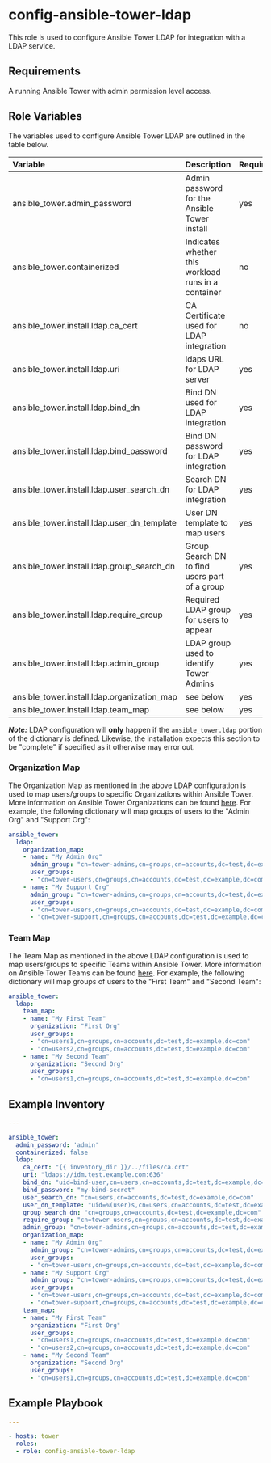 config-ansible-tower-ldap
=========================

This role is used to configure Ansible Tower LDAP for integration with a LDAP service.

## Requirements

A running Ansible Tower with admin permission level access.


## Role Variables

The variables used to configure Ansible Tower LDAP are outlined in the table below.

| Variable | Description | Required | Defaults |
|:---------|:------------|:---------|:---------|
|ansible_tower.admin_password|Admin password for the Ansible Tower install|yes||
|ansible_tower.containerized|Indicates whether this workload runs in a container|no|false|
|ansible_tower.install.ldap.ca_cert|CA Certificate used for LDAP integration|no||
|ansible_tower.install.ldap.uri|ldaps URL for LDAP server|yes||
|ansible_tower.install.ldap.bind_dn|Bind DN used for LDAP integration|yes||
|ansible_tower.install.ldap.bind_password|Bind DN password for LDAP integration|yes||
|ansible_tower.install.ldap.user_search_dn|Search DN for LDAP integration|yes||
|ansible_tower.install.ldap.user_dn_template|User DN template to map users|yes||
|ansible_tower.install.ldap.group_search_dn|Group Search DN to find users part of a group|yes||
|ansible_tower.install.ldap.require_group|Required LDAP group for users to appear|yes||
|ansible_tower.install.ldap.admin_group|LDAP group used to identify Tower Admins|yes||
|ansible_tower.install.ldap.organization_map|see below|yes||
|ansible_tower.install.ldap.team_map|see below|yes||


**_Note:_** LDAP configuration will **only** happen if the `ansible_tower.ldap` portion of the dictionary is defined. Likewise, the installation expects this section to be "complete" if specified as it otherwise may error out.

### Organization Map

The Organization Map as mentioned in the above LDAP configuration is used to map users/groups to specific Organizations within Ansible Tower. More information on Ansible Tower Organizations can be found [here](https://docs.ansible.com/ansible-tower/latest/html/userguide/organizations.html). For example, the following dictionary will map groups of users to the "Admin Org" and "Support Org":


```yaml
ansible_tower:
  ldap:
    organization_map:
    - name: "My Admin Org"
      admin_group: "cn=tower-admins,cn=groups,cn=accounts,dc=test,dc=example,dc=com"
      user_groups:
      - "cn=tower-users,cn=groups,cn=accounts,dc=test,dc=example,dc=com"
    - name: "My Support Org"
      admin_group: "cn=tower-admins,cn=groups,cn=accounts,dc=test,dc=example,dc=com"
      user_groups:
      - "cn=tower-users,cn=groups,cn=accounts,dc=test,dc=example,dc=com"
      - "cn=tower-support,cn=groups,cn=accounts,dc=test,dc=example,dc=com"

```

### Team Map

The Team Map as mentioned in the above LDAP configuration is used to map users/groups to specific Teams within Ansible Tower. More information on Ansible Tower Teams can be found [here](https://docs.ansible.com/ansible-tower/latest/html/userguide/teams.html). For example, the following dictionary will map groups of users to the "First Team" and "Second Team":

```yaml
ansible_tower:
  ldap:
    team_map:
    - name: "My First Team"
      organization: "First Org"
      user_groups:
      - "cn=users1,cn=groups,cn=accounts,dc=test,dc=example,dc=com"
      - "cn=users2,cn=groups,cn=accounts,dc=test,dc=example,dc=com"
    - name: "My Second Team"
      organization: "Second Org"
      user_groups:
      - "cn=users1,cn=groups,cn=accounts,dc=test,dc=example,dc=com"
```

## Example Inventory

```yaml
---

ansible_tower:
  admin_password: 'admin'
  containerized: false
  ldap:
    ca_cert: "{{ inventory_dir }}/../files/ca.crt"
    uri: "ldaps://idm.test.example.com:636"
    bind_dn: "uid=bind-user,cn=users,cn=accounts,dc=test,dc=example,dc=com"
    bind_password: "my-bind-secret"
    user_search_dn: "cn=users,cn=accounts,dc=test,dc=example,dc=com"
    user_dn_template: "uid=%(user)s,cn=users,cn=accounts,dc=test,dc=example,dc=com"
    group_search_dn: "cn=groups,cn=accounts,dc=test,dc=example,dc=com"
    require_group: "cn=tower-users,cn=groups,cn=accounts,dc=test,dc=example,dc=com"
    admin_group: "cn=tower-admins,cn=groups,cn=accounts,dc=test,dc=example,dc=com"
    organization_map:
    - name: "My Admin Org"
      admin_group: "cn=tower-admins,cn=groups,cn=accounts,dc=test,dc=example,dc=com"
      user_groups:
      - "cn=tower-users,cn=groups,cn=accounts,dc=test,dc=example,dc=com"
    - name: "My Support Org"
      admin_group: "cn=tower-admins,cn=groups,cn=accounts,dc=test,dc=example,dc=com"
      user_groups:
      - "cn=tower-users,cn=groups,cn=accounts,dc=test,dc=example,dc=com"
      - "cn=tower-support,cn=groups,cn=accounts,dc=test,dc=example,dc=com"
    team_map:
    - name: "My First Team"
      organization: "First Org"
      user_groups:
      - "cn=users1,cn=groups,cn=accounts,dc=test,dc=example,dc=com"
      - "cn=users2,cn=groups,cn=accounts,dc=test,dc=example,dc=com"
    - name: "My Second Team"
      organization: "Second Org"
      user_groups:
      - "cn=users1,cn=groups,cn=accounts,dc=test,dc=example,dc=com"
```

## Example Playbook

```yaml
---

- hosts: tower
  roles:
  - role: config-ansible-tower-ldap
```



